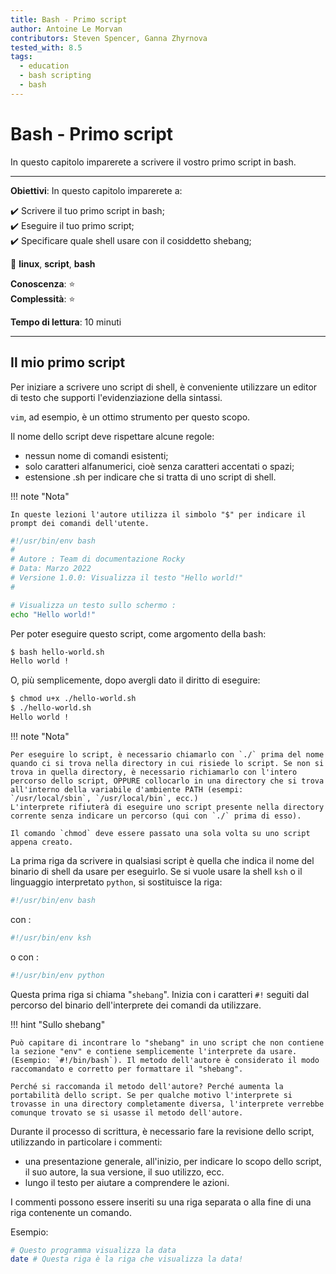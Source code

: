 ```yaml
---
title: Bash - Primo script
author: Antoine Le Morvan
contributors: Steven Spencer, Ganna Zhyrnova
tested_with: 8.5
tags:
  - education
  - bash scripting
  - bash
---
```


# Bash - Primo script

In questo capitolo imparerete a scrivere il vostro primo script in bash.

****

**Obiettivi**: In questo capitolo imparerete a:

:heavy_check_mark: Scrivere il tuo primo script in bash;  
:heavy_check_mark: Eseguire il tuo primo script;  
:heavy_check_mark: Specificare quale shell usare con il cosiddetto shebang;

:checkered_flag: **linux**, **script**, **bash**

**Conoscenza**: :star:  
**Complessità**: :star:

**Tempo di lettura**: 10 minuti

****

## Il mio primo script

Per iniziare a scrivere uno script di shell, è conveniente utilizzare un editor di testo che supporti l'evidenziazione della sintassi.

`vim`, ad esempio, è un ottimo strumento per questo scopo.

Il nome dello script deve rispettare alcune regole:

* nessun nome di comandi esistenti;
* solo caratteri alfanumerici, cioè senza caratteri accentati o spazi;
* estensione .sh per indicare che si tratta di uno script di shell.

!!! note "Nota"

    In queste lezioni l'autore utilizza il simbolo "$" per indicare il prompt dei comandi dell'utente.

```bash
#!/usr/bin/env bash
#
# Autore : Team di documentazione Rocky
# Data: Marzo 2022
# Versione 1.0.0: Visualizza il testo "Hello world!"
#

# Visualizza un testo sullo schermo :
echo "Hello world!"
```

Per poter eseguire questo script, come argomento della bash:

```bash
$ bash hello-world.sh
Hello world !
```

O, più semplicemente, dopo avergli dato il diritto di eseguire:

```bash
$ chmod u+x ./hello-world.sh
$ ./hello-world.sh
Hello world !
```

!!! note "Nota"

    Per eseguire lo script, è necessario chiamarlo con `./` prima del nome quando ci si trova nella directory in cui risiede lo script. Se non si trova in quella directory, è necessario richiamarlo con l'intero percorso dello script, OPPURE collocarlo in una directory che si trova all'interno della variabile d'ambiente PATH (esempi: `/usr/local/sbin`, `/usr/local/bin`, ecc.)
    L'interprete rifiuterà di eseguire uno script presente nella directory corrente senza indicare un percorso (qui con `./` prima di esso).
    
    Il comando `chmod` deve essere passato una sola volta su uno script appena creato.

La prima riga da scrivere in qualsiasi script è quella che indica il nome del binario di shell da usare per eseguirlo. Se si vuole usare la shell `ksh` o il linguaggio interpretato `python`, si sostituisce la riga:

```bash
#!/usr/bin/env bash
```

con :

```bash
#!/usr/bin/env ksh
```

o con :

```bash
#!/usr/bin/env python
```

Questa prima riga si chiama "`shebang`". Inizia con i caratteri `#!` seguiti dal percorso del binario dell'interprete dei comandi da utilizzare.

!!! hint "Sullo shebang"

    Può capitare di incontrare lo "shebang" in uno script che non contiene la sezione "env" e contiene semplicemente l'interprete da usare. (Esempio: `#!/bin/bash`). Il metodo dell'autore è considerato il modo raccomandato e corretto per formattare il "shebang".
    
    Perché si raccomanda il metodo dell'autore? Perché aumenta la portabilità dello script. Se per qualche motivo l'interprete si trovasse in una directory completamente diversa, l'interprete verrebbe comunque trovato se si usasse il metodo dell'autore.

Durante il processo di scrittura, è necessario fare la revisione dello script, utilizzando in particolare i commenti:

* una presentazione generale, all'inizio, per indicare lo scopo dello script, il suo autore, la sua versione, il suo utilizzo, ecc.
* lungo il testo per aiutare a comprendere le azioni.

I commenti possono essere inseriti su una riga separata o alla fine di una riga contenente un comando.

Esempio:

```bash
# Questo programma visualizza la data
date # Questa riga è la riga che visualizza la data!
```
